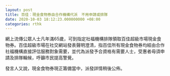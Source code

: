 ```yaml
---
layout: post
title: 百佳︰現金食物券由合作機構代派　不用申請或排隊
date: 2020-10-03 18:12:23.000000000 +08:00
categories: rthk
---
```


網上流傳公眾人士凡年滿65歲，可到指定社福機構排隊領取百佳超級市場現金食物券。百佳超級市場在社交網站發表聲明澄清，指百佳所有現金食物券均經由合作社福機構直接評估服務對象需要，並代為派發予合資格有需要人士，受惠者毋須申請及排隊輪候，呼籲市民提高警覺。

發言人又說，現金食物券現正籌備當中，派發詳情稍後公佈。
